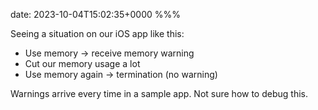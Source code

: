 date: 2023-10-04T15:02:35+0000
%%%

Seeing a situation on our iOS app like this:

- Use memory -> receive memory warning
- Cut our memory usage a lot
- Use memory again -> termination (no warning)

Warnings arrive every time in a sample app. Not sure how to debug this.
